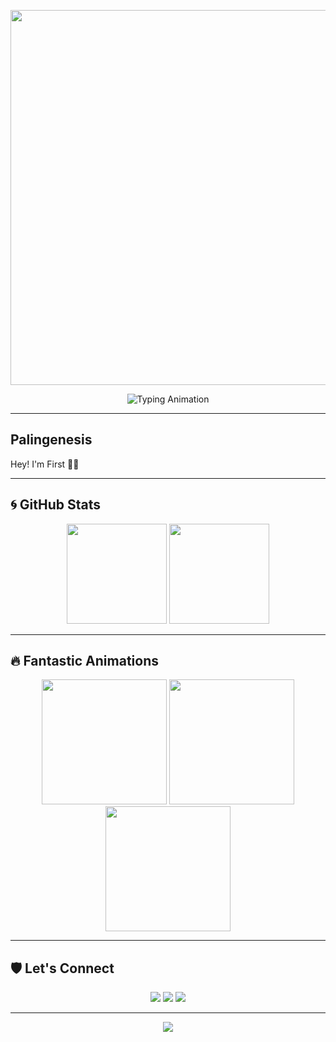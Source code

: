 <!-- Banner -->
<p align="center">
  <img src="https://media.giphy.com/media/l0HlOvJ7yaacpuSas/giphy.gif" width="600" />
</p>

<!-- Typing animation -->
<p align="center">
  <img src="https://readme-typing-svg.demolab.com?font=Orbitron&size=24&pause=1000&color=00D9F7&center=true&vCenter=true&width=600&lines=🔥+Welcome+to+my+Fantastic+Zone!;⚡+Code+%7C+Create+%7C+Explore;💡+Keep+Building+Keep+Dreaming" alt="Typing Animation" />
</p>

---

## Palingenesis
Hey! I'm First 🧑‍💻


---

## 🌀 GitHub Stats
<p align="center">
  <img src="https://github-readme-stats.vercel.app/api?username=YOUR_USERNAME&show_icons=true&theme=radical" height="160"/>
  <img src="https://github-readme-stats.vercel.app/api/top-langs/?username=YOUR_USERNAME&layout=compact&theme=radical" height="160"/>
</p>

---

## 🔥 Fantastic Animations
<p align="center">
  <img src="https://media.giphy.com/media/j3qjCFYtqjHL2/giphy.gif" width="200" />
  <img src="https://media.giphy.com/media/WUlplcMpOCEmTGBtBW/giphy.gif" width="200" />
  <img src="https://media.giphy.com/media/3o7TKxOhsyj5R3Z1P6/giphy.gif" width="200" />
</p>

---

## 🛡️ Let's Connect
<p align="center">
  <a href="github.com/NFI2x"><img src="https://img.shields.io/badge/GitHub-0D1117?style=for-the-badge&logo=github&logoColor=white"/></a>
  <a href="https://www.facebook.com/fil2stthelucky/"><img src="https://img.shields.io/badge/LinkedIn-0077B5?style=for-the-badge&logo=linkedin&logoColor=white"/></a>
  <a href="https://www.instagram.com/nfptrp._/"><img src="https://img.shields.io/badge/Instagram-E1306C?style=for-the-badge&logo=instagram&logoColor=white"/></a>
</p>

---

<p align="center">
  <img src="https://readme-typing-svg.demolab.com?font=Orbitron&size=20&duration=3000&pause=500&color=F7B500&center=true&vCenter=true&width=600&lines=💥+With+Great+Code+Comes+Great+Responsibility;🚀+See+You+In+The+Next+Universe!" />
</p>
